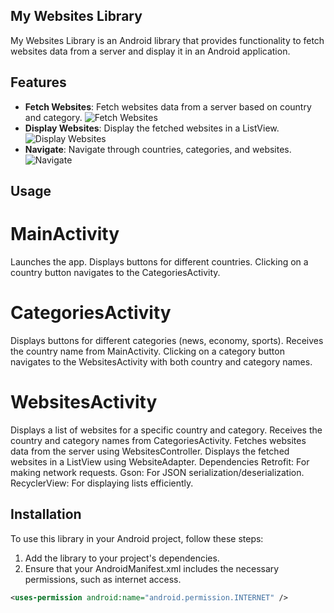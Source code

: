 ## My Websites Library

My Websites Library is an Android library that provides functionality to fetch websites data from a server and display it in an Android application.

## Features

- **Fetch Websites**: Fetch websites data from a server based on country and category. ![Fetch Websites](images/fetch_websites.png)
- **Display Websites**: Display the fetched websites in a ListView. ![Display Websites](images/display_websites.png)
- **Navigate**: Navigate through countries, categories, and websites. ![Navigate](images/navigate.png)

## Usage

# MainActivity

Launches the app.
Displays buttons for different countries.
Clicking on a country button navigates to the CategoriesActivity.

# CategoriesActivity

Displays buttons for different categories (news, economy, sports).
Receives the country name from MainActivity.
Clicking on a category button navigates to the WebsitesActivity with both country and category names.

# WebsitesActivity

Displays a list of websites for a specific country and category.
Receives the country and category names from CategoriesActivity.
Fetches websites data from the server using WebsitesController.
Displays the fetched websites in a ListView using WebsiteAdapter. 
Dependencies
Retrofit: For making network requests.
Gson: For JSON serialization/deserialization.
RecyclerView: For displaying lists efficiently.

## Installation

To use this library in your Android project, follow these steps:

1. Add the library to your project's dependencies.
2. Ensure that your AndroidManifest.xml includes the necessary permissions, such as internet access.

```xml
<uses-permission android:name="android.permission.INTERNET" />

